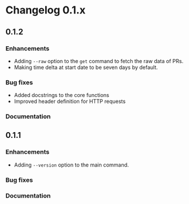 # Changelog 0.1.x

## 0.1.2

### Enhancements
- Adding `--raw` option to the `get` command to fetch the raw data of PRs.
- Making time delta at start date to be seven days by default.

### Bug fixes
- Added docstrings to the core functions
- Improved header definition for HTTP requests

### Documentation


## 0.1.1

### Enhancements
- Adding `--version` option to the main command.

### Bug fixes


### Documentation

